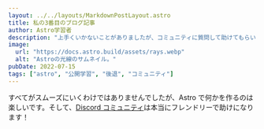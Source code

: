 ```yaml
---
layout: ../../layouts/MarkdownPostLayout.astro
title: 私の3番目のブログ記事
author: Astro学習者
description: "上手くいかないことがありましたが、コミュニティに質問して助けてもらいました！"
image:
  url: "https://docs.astro.build/assets/rays.webp"
  alt: "Astroの光線のサムネイル。"
pubDate: 2022-07-15
tags: ["astro", "公開学習", "後退", "コミュニティ"]
---
```


<head>
  <meta charset="UTF-8" />
</head>

すべてがスムーズにいくわけではありませんでしたが、Astro で何かを作るのは楽しいです。そして、[Discord コミュニティ](https://astro.build/chat)は本当にフレンドリーで助けになります！
